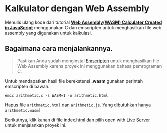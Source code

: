 # Kalkulator dengan Web Assembly

Menulis ulang kode dari tutorial [**Web Assembly(WASM) Calculater Created in JavaScript**](https://www.youtube.com/watch?v=JqCaynNwtOA) menggunakan C dan emscripten untuk menghasilkan file web assembly yang digunakan untuk kalkulasi.

## Bagaimana cara menjalankannya.

> Pastikan Anda sudah menginstal [Emscripten](https://emscripten.org/docs/getting_started/downloads.html) untuk menghasilkan file Web Assembly karena proyek ini menggunakan bahasa pemrograman C.

Untuk mendapatkan hasil file berekstensi **.wasm** gunakan perintah emscripten di bawah.

```
emcc arithmetic.c -s WASM=1 -o arithmetic.html
```

Hapus file `arithmetic.html` dan `arithmetic.js`. Yang dibutuhkan hanya `arithmetic.wasm`!

Berikutnya, klik kanan di file index.html dan pilih open with [Live Server](https://marketplace.visualstudio.com/items?itemName=ritwickdey.LiveServer) untuk menjalankan proyek ini.
